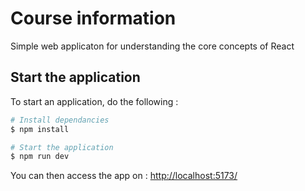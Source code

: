 # Course information

Simple web applicaton for understanding the core concepts of React

## Start the application

To start an application, do the following :

```bash
# Install dependancies
$ npm install

# Start the application
$ npm run dev
```

You can then access the app on : [http://localhost:5173/](http://localhost:5173/)
